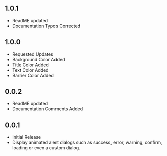 ## 1.0.1

* ReadME updated
* Documentation Typos Corrected

## 1.0.0

* Requested Updates
* Background Color Added
* Title Color Added
* Text Color Added
* Barrier Color Added

## 0.0.2

* ReadME updated
* Documentation Comments Added

## 0.0.1

* Initial Release
* Display animated alert dialogs such as success, error, warning, confirm, loading or even a custom dialog.
